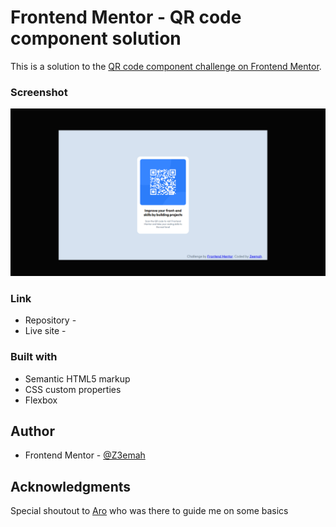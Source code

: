 # Frontend Mentor - QR code component solution

This is a solution to the [QR code component challenge on Frontend Mentor](https://www.frontendmentor.io/challenges/qr-code-component-iux_sIO_H). 


### Screenshot

![Screenshot](QR-code-preview.png)


### Link

- Repository - [](https://github.com/Z3emah/qr-code-component-main)
- Live site - [](https://z3emah.github.io/qr-code-component-main/)



### Built with

- Semantic HTML5 markup
- CSS custom properties
- Flexbox

 

## Author

- Frontend Mentor - [@Z3emah](https://www.frontendmentor.io/profile/Z3emah)


## Acknowledgments
Special shoutout to [Aro](https://www.frontendmentor.io/profile/) who was there to guide me on some basics

